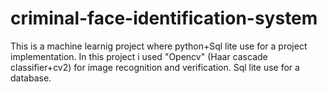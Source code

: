 # criminal-face-identification-system
This is a machine learnig project where python+Sql lite use for a project  implementation.
In this project i used "Opencv" (Haar cascade classifier+cv2) for image recognition and verification.
Sql lite use for a database.
